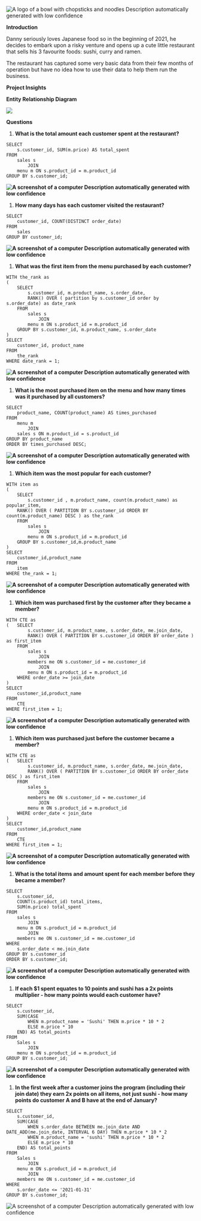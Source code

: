![A logo of a bowl with chopsticks and noodles Description automatically generated with low confidence](media/2ebfde50409358a80b9829e23bf097ae.png)

**Introduction**

Danny seriously loves Japanese food so in the beginning of 2021, he decides to embark upon a risky venture and opens up a cute little restaurant that sells his 3 favourite foods: sushi, curry and ramen.

The restaurant has captured some very basic data from their few months of operation but have no idea how to use their data to help them run the business.

**Project Insights**

**Entity Relationship Diagram**

![](media/b80aab40727b7b71f76734568c9755ef.png)

**Questions**

1.  **What is the total amount each customer spent at the restaurant?**

```
SELECT 
    s.customer_id, SUM(m.price) AS total_spent
FROM
    sales s
        JOIN
    menu m ON s.product_id = m.product_id
GROUP BY s.customer_id;
```

**![A screenshot of a computer Description automatically generated with low confidence](media/8e7183f2052f359c4d6a7f90b7354a9e.png)**

1.  **How many days has each customer visited the restaurant?**

```
SELECT 
    customer_id, COUNT(DISTINCT order_date)
FROM
    sales
GROUP BY customer_id;
```

**![A screenshot of a computer Description automatically generated with low confidence](media/de2246fd03c937040cf82ab59f8ecf25.png)**

1.  **What was the first item from the menu purchased by each customer?**

```
WITH the_rank as 
(
	SELECT 
		s.customer_id, m.product_name, s.order_date,
        RANK() OVER ( partition by s.customer_id order by s.order_date) as date_rank
	FROM 
		sales s
			JOIN 
		menu m ON s.product_id = m.product_id
	GROUP BY s.customer_id, m.product_name, s.order_date
)
SELECT 
	customer_id, product_name
FROM 
	the_rank
WHERE date_rank = 1;
```

**![A screenshot of a computer Description automatically generated with low confidence](media/823e251f4f0e7ac5b49edfcda3db3003.png)**

1.  **What is the most purchased item on the menu and how many times was it purchased by all customers?**

```
SELECT 
    product_name, COUNT(product_name) AS times_purchased
FROM
    menu m
        JOIN
    sales s ON m.product_id = s.product_id
GROUP BY product_name
ORDER BY times_purchased DESC;
```

**![A screenshot of a computer Description automatically generated with low confidence](media/06f944fc9c0d6c50d8da4c4d1afaedca.png)**

1.  **Which item was the most popular for each customer?**

```
WITH item as 
( 
	SELECT 
		s.customer_id , m.product_name, count(m.product_name) as popular_item,
	RANK() OVER ( PARTITION BY s.customer_id ORDER BY count(m.product_name) DESC ) as the_rank
	FROM 
		sales s
			JOIN 
		menu m ON s.product_id = m.product_id
	GROUP BY s.customer_id,m.product_name
)
SELECT 
	customer_id,product_name
FROM 
	item
WHERE the_rank = 1;
```

**![A screenshot of a computer Description automatically generated with low confidence](media/d081d75c8a5f0354d4b98bea0e48e62b.png)**

1.  **Which item was purchased first by the customer after they became a member?**

```
WITH CTE as 
( 	SELECT 
		s.customer_id, m.product_name, s.order_date, me.join_date,
		RANK() OVER ( PARTITION BY s.customer_id ORDER BY order_date ) as first_item
	FROM 
		sales s 
			JOIN 
		members me ON s.customer_id = me.customer_id
			JOIN 
		menu m ON s.product_id = m.product_id 
	WHERE order_date >= join_date
)
SELECT 
	customer_id,product_name
FROM 
	CTE 
WHERE first_item = 1;
```

**![A screenshot of a computer Description automatically generated with low confidence](media/494b43d5b732ad43181553563dfd67fe.png)**

1.  **Which item was purchased just before the customer became a member?**

```
WITH CTE as 
( 	SELECT 
		s.customer_id, m.product_name, s.order_date, me.join_date,
		RANK() OVER ( PARTITION BY s.customer_id ORDER BY order_date DESC ) as first_item
	FROM 
		sales s 
			JOIN 
        members me ON s.customer_id = me.customer_id
			JOIN 
		menu m ON s.product_id = m.product_id 
	WHERE order_date < join_date
)
SELECT 
	customer_id,product_name
FROM 
	CTE 
WHERE first_item = 1;
```

**![A screenshot of a computer Description automatically generated with low confidence](media/9f4dd5c687667d6935c8dae3ba2d1f2d.png)**

1.  **What is the total items and amount spent for each member before they became a member?**

```
SELECT 
    s.customer_id,
    COUNT(s.product_id) total_items,
    SUM(m.price) total_spent
FROM
    sales s
        JOIN
    menu m ON s.product_id = m.product_id
        JOIN
    members me ON s.customer_id = me.customer_id
WHERE
    s.order_date < me.join_date
GROUP BY s.customer_id
ORDER BY s.customer_id;
```

**![A screenshot of a computer Description automatically generated with low confidence](media/b5a7ad2a7f5cc5db0ad9125d4ef91e06.png)**

1.  **If each \$1 spent equates to 10 points and sushi has a 2x points multiplier - how many points would each customer have?**

```
SELECT 
    s.customer_id,
    SUM(CASE
        WHEN m.product_name = 'Sushi' THEN m.price * 10 * 2
        ELSE m.price * 10
    END) AS total_points
FROM
    Sales s
        JOIN
    menu m ON s.product_id = m.product_id
GROUP BY s.customer_id;
```

**![A screenshot of a computer Description automatically generated with low confidence](media/2e78ac8ee12df09e3d93db0b8228cacf.png)**

1.  **In the first week after a customer joins the program (including their join date) they earn 2x points on all items, not just sushi - how many points do customer A and B have at the end of January?**

```
SELECT 
    s.customer_id,
    SUM(CASE
        WHEN s.order_date BETWEEN me.join_date AND DATE_ADD(me.join_date, INTERVAL 6 DAY) THEN m.price * 10 * 2
        WHEN m.product_name = 'sushi' THEN m.price * 10 * 2
        ELSE m.price * 10
    END) AS total_points
FROM
    Sales s
        JOIN
    menu m ON s.product_id = m.product_id
        JOIN
    members me ON s.customer_id = me.customer_id
WHERE
    s.order_date <= '2021-01-31'
GROUP BY s.customer_id;
```

![A screenshot of a computer Description automatically generated with low confidence](media/b60673304284049cb2e65c977e37bc24.png)
